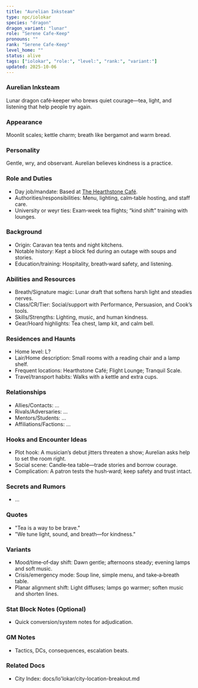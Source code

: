 ```yaml
---
title: "Aurelian Inksteam"
type: npc/iolokar
species: "dragon"
dragon_variant: "lunar"
role: "Serene Cafe-Keep"
pronouns: ""
rank: "Serene Cafe-Keep"
level_home: ""
status: alive
tags: ["iolokar", "role:", "level:", "rank:", "variant:"]
updated: 2025-10-06
---
```

### Aurelian Inksteam

Lunar dragon café‑keeper who brews quiet courage—tea, light, and listening that help people try again.

### Appearance

Moonlit scales; kettle charm; breath like bergamot and warm bread.

### Personality

Gentle, wry, and observant. Aurelian believes kindness is a practice.

### Role and Duties

- Day job/mandate: Based at [The Hearthstone Café](docs/Io'lokar/Locations/the-hearthstone-cafe.md).
- Authorities/responsibilities: Menu, lighting, calm‑table hosting, and staff care.
- University or weyr ties: Exam‑week tea flights; “kind shift” training with lounges.

### Background

- Origin: Caravan tea tents and night kitchens.
- Notable history: Kept a block fed during an outage with soups and stories.
- Education/training: Hospitality, breath‑ward safety, and listening.

### Abilities and Resources

- Breath/Signature magic: Lunar draft that softens harsh light and steadies nerves.
- Class/CR/Tier: Social/support with Performance, Persuasion, and Cook’s tools.
- Skills/Strengths: Lighting, music, and human kindness.
- Gear/Hoard highlights: Tea chest, lamp kit, and calm bell.

### Residences and Haunts

- Home level: L?
- Lair/Home description: Small rooms with a reading chair and a lamp shelf.
- Frequent locations: Hearthstone Café; Flight Lounge; Tranquil Scale.
- Travel/transport habits: Walks with a kettle and extra cups.

### Relationships

- Allies/Contacts: ...
- Rivals/Adversaries: ...
- Mentors/Students: ...
- Affiliations/Factions: ...

### Hooks and Encounter Ideas

- Plot hook: A musician’s debut jitters threaten a show; Aurelian asks help to set the room right.
- Social scene: Candle‑tea table—trade stories and borrow courage.
- Complication: A patron tests the hush‑ward; keep safety and trust intact.

### Secrets and Rumors

- ...

### Quotes

- "Tea is a way to be brave."
- "We tune light, sound, and breath—for kindness."

### Variants

- Mood/time‑of‑day shift: Dawn gentle; afternoons steady; evening lamps and soft music.
- Crisis/emergency mode: Soup line, simple menu, and take‑a‑breath table.
- Planar alignment shift: Light diffuses; lamps go warmer; soften music and shorten lines.

### Stat Block Notes (Optional)

- Quick conversion/system notes for adjudication.

### GM Notes

- Tactics, DCs, consequences, escalation beats.

### Related Docs

- City Index: docs/Io'lokar/city-location-breakout.md
